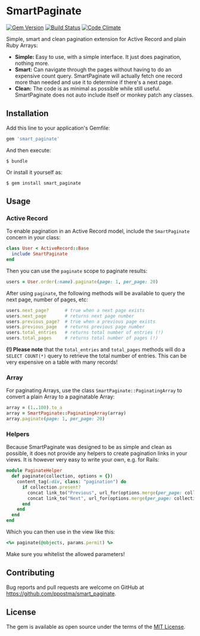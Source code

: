 # SmartPaginate

[![Gem Version](https://badge.fury.io/rb/smart_paginate.svg)](https://badge.fury.io/rb/smart_paginate)
[![Build Status](https://github.com/ppostma/smart_paginate/actions/workflows/test.yml/badge.svg)](https://github.com/ppostma/smart_paginate/actions)
[![Code Climate](https://codeclimate.com/github/ppostma/smart_paginate/badges/gpa.svg)](https://codeclimate.com/github/ppostma/smart_paginate)

Simple, smart and clean pagination extension for Active Record and plain Ruby Arrays:

- **Simple:** Easy to use, with a simple interface. It just does pagination, nothing more.
- **Smart:** Can navigate through the pages without having to do an expensive count query. SmartPaginate will actually fetch one record more than needed and use it to determine if there's a next page.
- **Clean:** The code is as minimal as possible while still useful. SmartPaginate does not auto include itself or monkey patch any classes.

## Installation

Add this line to your application's Gemfile:

```ruby
gem 'smart_paginate'
```

And then execute:

    $ bundle

Or install it yourself as:

    $ gem install smart_paginate

## Usage

### Active Record

To enable pagination in an Active Record model, include the `SmartPaginate` concern in your class:

```ruby
class User < ActiveRecord::Base
  include SmartPaginate
end
```

Then you can use the `paginate` scope to paginate results:

```ruby
users = User.order(:name).paginate(page: 1, per_page: 20)
```

After using `paginate`, the following methods will be available to query the next page, number of pages, etc:

```ruby
users.next_page?      # true when a next page exists
users.next_page       # returns next page number
users.previous_page?  # true when a previous page exists
users.previous_page   # returns previous page number
users.total_entries   # returns total number of entries (!)
users.total_pages     # returns total number of pages (!)
```

**(!) Please note** that the `total_entries` and `total_pages` methods will do a `SELECT COUNT(*)` query to retrieve the total number of entries. This can be very expensive on a table with many records!

### Array

For paginating Arrays, use the class `SmartPaginate::PaginatingArray` to convert a plain Array to a paginatable Array:

```ruby
array = (1..100).to_a
array = SmartPaginate::PaginatingArray(array)
array.paginate(page: 1, per_page: 20)
```

### Helpers

Because SmartPaginate was designed to be as simple and clean as possible, it does not provide any helpers to create pagination links in your views. It is however very easy to write your own, e.g. for Rails:

```ruby
module PaginateHelper
  def paginate(collection, options = {})
    content_tag(:div, class: "pagination") do
      if collection.present?
        concat link_to("Previous", url_for(options.merge(per_page: collection.per_page, page: collection.previous_page)), class: "previous_page") if collection.previous_page?
        concat link_to("Next", url_for(options.merge(per_page: collection.per_page, page: collection.next_page)), class: "next_page") if collection.next_page?
      end
    end
  end
end
```

Which you can then use in the view like this:

```ruby
<%= paginate(@objects, params.permit) %>
```

Make sure you whitelist the allowed parameters!

## Contributing

Bug reports and pull requests are welcome on GitHub at https://github.com/ppostma/smart_paginate.


## License

The gem is available as open source under the terms of the [MIT License](http://opensource.org/licenses/MIT).

